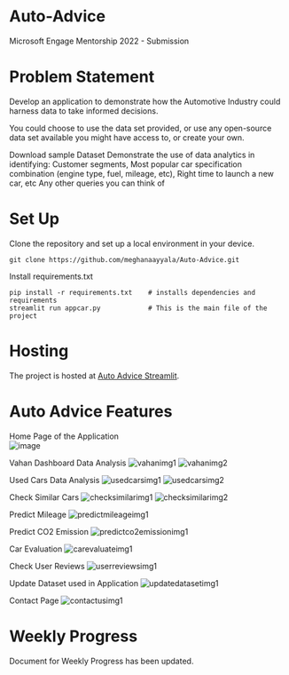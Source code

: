 # Auto-Advice
Microsoft Engage Mentorship 2022 - Submission 


# Problem Statement
Develop an application to demonstrate how the Automotive Industry could harness data to take informed decisions.

You could choose to use the data set provided, or use any open-source data set available you might have access to, or create your own.

Download sample Dataset
Demonstrate the use of data analytics in identifying:
Customer segments, Most popular car specification combination (engine type, fuel, mileage, etc), Right time to launch a new car, etc
Any other queries you can think of


# Set Up

Clone the repository and set up a local environment in your device. 

```
git clone https://github.com/meghanaayyala/Auto-Advice.git

```

Install requirements.txt

```
pip install -r requirements.txt    # installs dependencies and requirements
streamlit run appcar.py            # This is the main file of the project
```

# Hosting
The project is hosted at [Auto Advice Streamlit](https://share.streamlit.io/meghanaayyala/auto-advice/main/appcar.py). 

# Auto Advice Features
Home Page of the Application
<br>
![image](https://user-images.githubusercontent.com/76214336/170860664-ac0b2688-b851-4016-886e-6c129f722d40.png)

Vahan Dashboard Data Analysis
![vahanimg1](https://user-images.githubusercontent.com/76214336/170861645-48c8540c-d3bf-48a5-a7fa-6cfd42cd4516.png)
![vahanimg2](https://user-images.githubusercontent.com/76214336/170861654-d142547e-023a-4978-8cc1-e044938d7e4c.png)

Used Cars Data Analysis
![usedcarsimg1](https://user-images.githubusercontent.com/76214336/170861676-841bf712-e5b2-4ad2-acfa-5f35c936a6b8.png)
![usedcarsimg2](https://user-images.githubusercontent.com/76214336/170861674-122074c7-f4e8-4bbe-8ff0-ae24769f3d86.png)

Check Similar Cars
![checksimilarimg1](https://user-images.githubusercontent.com/76214336/170861698-22c195d4-648c-4c92-a8c8-5e3cea4fa852.png)
![checksimilarimg2](https://user-images.githubusercontent.com/76214336/170861697-9044b891-4ab3-43ce-b5f9-5ebc813a9d76.png)

Predict Mileage
![predictmileageimg1](https://user-images.githubusercontent.com/76214336/170861711-42dd2c86-fd77-4604-8e5d-25bb3fe166fb.png)

Predict CO2 Emission
![predictco2emissionimg1](https://user-images.githubusercontent.com/76214336/170861725-0f38f0bb-c193-4744-b1a9-ddb5659e707a.png)

Car Evaluation
![carevaluateimg1](https://user-images.githubusercontent.com/76214336/170861734-91189a1c-3e37-4ffe-b17b-162cacc63407.png)

Check User Reviews
![userreviewsimg1](https://user-images.githubusercontent.com/76214336/170861748-181a93be-a91f-4ede-b40e-2d81fbfa6e0c.png)

Update Dataset used in Application
![updatedatasetimg1](https://user-images.githubusercontent.com/76214336/170861762-bb8866f4-ca16-4710-94f3-b10b7eb9240d.png)

Contact Page
![contactusimg1](https://user-images.githubusercontent.com/76214336/170861775-65e98f8e-1f18-43f2-a9f9-8c45975434c7.png)

# Weekly Progress
Document for Weekly Progress has been updated.


